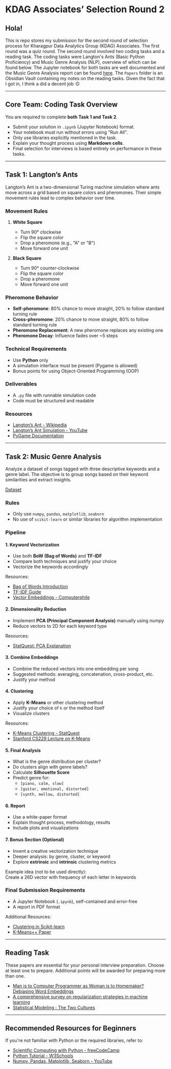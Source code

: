 # KDAG Associates’ Selection Round 2

## Hola!
This is repo stores my submission for the second round of selection process for Kharagpur Data Analytics Group (KDAG) Associates.
The first round was a quiz round. The second round involved two coding tasks and a reading task. The coding tasks were Langton's Ants (Basic Python Proficiency) and Music Genre Analysis (NLP), overview of which can be found below. The Jupyter notebook for both tasks are well documented and the Music Genre Analysis report can be found [here](Task/Core%20Team%20-%20Round%202%20-%20Rohan%20Kumar%20Sah%20-%2024ME10134/Task%202/Report.pdf). The `Papers` folder is an Obsidian Vault containing my notes on the reading tasks. Given the fact that I got in, I think a did a decent job :D

---

## Core Team: Coding Task Overview

You are required to complete **both Task 1 and Task 2**.

- Submit your solution in `.ipynb` (Jupyter Notebook) format.
- Your notebook must run without errors using "Run All".
- Only use libraries explicitly mentioned in the task.
- Explain your thought process using **Markdown cells**.
- Final selection for interviews is based entirely on performance in these tasks.

---

## Task 1: Langton’s Ants

Langton’s Ant is a two-dimensional Turing machine simulation where ants move across a grid based on square colors and pheromones. Their simple movement rules lead to complex behavior over time.

### Movement Rules

1. **White Square**
   - Turn 90° clockwise
   - Flip the square color
   - Drop a pheromone (e.g., "A" or "B")
   - Move forward one unit

2. **Black Square**
   - Turn 90° counter-clockwise
   - Flip the square color
   - Drop a pheromone
   - Move forward one unit

### Pheromone Behavior

- **Self-pheromone**: 80% chance to move straight, 20% to follow standard turning rule
- **Cross-pheromone**: 20% chance to move straight, 80% to follow standard turning rule
- **Pheromone Replacement**: A new pheromone replaces any existing one
- **Pheromone Decay**: Influence fades over ~5 steps

### Technical Requirements

- Use **Python** only
- A simulation interface must be present (Pygame is allowed)
- Bonus points for using Object-Oriented Programming (OOP)

### Deliverables

- A `.py` file with runnable simulation code
- Code must be structured and readable

### Resources

- [Langton’s Ant - Wikipedia](https://en.wikipedia.org/wiki/Langton's_ant)  
- [Langton’s Ant Simulation - YouTube](https://youtu.be/-l_dDYriTPo?si=20co9FS0woBNQLvc)  
- [PyGame Documentation](https://www.pygame.org/docs/)

---

## Task 2: Music Genre Analysis

Analyze a dataset of songs tagged with three descriptive keywords and a genre label. The objective is to group songs based on their keyword similarities and extract insights.

[Dataset](Tasks/Task%202/TASK2_dataset.csv)  

### Rules

- Only use `numpy`, `pandas`, `matplotlib`, `seaborn`
- No use of `scikit-learn` or similar libraries for algorithm implementation

### Pipeline

#### 1. Keyword Vectorization

- Use both **BoW (Bag of Words)** and **TF-IDF**
- Compare both techniques and justify your choice
- Vectorize the keywords accordingly

Resources:
- [Bag of Words Introduction](https://machinelearningmastery.com/gentle-introduction-bag-words-model/)
- [TF-IDF Guide](https://neptune.ai/blog/vectorization-techniques-in-nlp-guide)
- [Vector Embeddings - Computerphile](https://www.youtube.com/watch?v=gQddtTdmG_8)

#### 2. Dimensionality Reduction

- Implement **PCA (Principal Component Analysis)** manually using numpy
- Reduce vectors to 2D for each keyword type

Resources:
- [StatQuest: PCA Explanation](https://youtu.be/FgakZw6K1QQ?si=7QQvt4sl8cC9MJLI)

#### 3. Combine Embeddings

- Combine the reduced vectors into one embedding per song
- Suggested methods: averaging, concatenation, cross-product, etc.
- Justify your method

#### 4. Clustering

- Apply **K-Means** or other clustering method
- Justify your choice of `k` or the method itself
- Visualize clusters

Resources:
- [K-Means Clustering - StatQuest](https://www.youtube.com/watch?v=4b5d3muPQmA)
- [Stanford CS229 Lecture on K-Means](https://www.youtube.com/watch?v=LmpkKwsyQj4&t=1083s)

#### 5. Final Analysis

- What is the genre distribution per cluster?
- Do clusters align with genre labels?
- Calculate **Silhouette Score**
- Predict genre for:
  - `[piano, calm, slow]`
  - `[guitar, emotional, distorted]`
  - `[synth, mellow, distorted]`

#### 6. Report

- Use a white-paper format
- Explain thought process, methodology, results
- Include plots and visualizations

#### 7. Bonus Section (Optional)

- Invent a creative vectorization technique
- Deeper analysis: by genre, cluster, or keyword
- Explore **extrinsic** and **intrinsic** clustering metrics

Example idea (not to be used directly):  
Create a 26D vector with frequency of each letter in keywords

### Final Submission Requirements

- A Jupyter Notebook (`.ipynb`), self-contained and error-free
- A report in PDF format

Additional Resources:
- [Clustering in Scikit-learn](https://scikit-learn.org/stable/modules/clustering)
- [K-Means++ Paper](https://youtu.be/NDAVDRFMh_0?si=LirfEz_l27sbsBf8)

---

## Reading Task

These papers are essential for your personal interview preparation. Choose at least one to prepare. Additional points will be awarded for preparing more than one.

- [Man is to Computer Programmer as Woman is to Homemaker? Debiasing Word Embeddings](https://drive.google.com/file/d/1ql7X4IkcsjGcjgsnnhp5M3OzAZZmK-wt/view?usp=sharing)
- [A comprehensive survey on regularization strategies in machine learning](https://drive.google.com/file/d/1QBAhh9rYxSHSScTzGDWRg620XMqp1-0s/view?usp=sharing)
- [Statistical Modeling : The Two Cultures](https://drive.google.com/file/d/1SvWju8qw9K5sn1TKrc-oWjq_85uYBhB4/view?usp=sharing)

---

## Recommended Resources for Beginners

If you're not familiar with Python or the required libraries, refer to:

- [Scientific Computing with Python - freeCodeCamp](https://www.freecodecamp.org/learn/scientific-computing-with-python/)
- [Python Tutorial - W3Schools](https://www.w3schools.com/python/)
- [Numpy, Pandas, Matplotlib, Seaborn - YouTube](https://www.youtube.com/watch?v=r-uOLxNrNk8)

